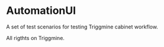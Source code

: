 # AutomationUI
A set of test scenarios for testing Triggmine cabinet workflow.

All rigthts on Triggmine.
